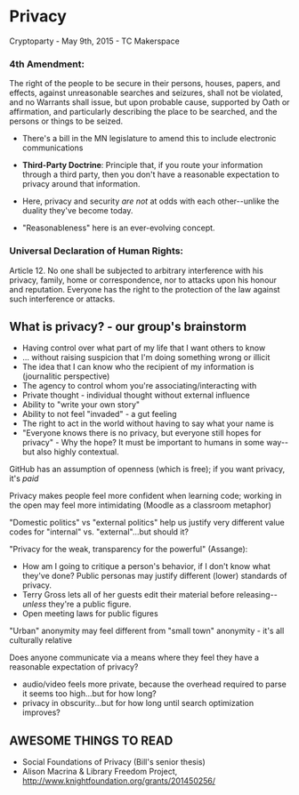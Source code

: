 # Privacy

Cryptoparty - May 9th, 2015 - TC Makerspace

### 4th Amendment:
The right of the people to be secure in their persons, houses, papers, and effects, against unreasonable searches and seizures, shall not be violated, and no Warrants shall issue, but upon probable cause, supported by Oath or affirmation, and particularly describing the place to be searched, and the persons or things to be seized.

* There's a bill in the MN legislature to amend this to include electronic communications

* **Third-Party Doctrine**: Principle that, if you route your information through a third party, then you don't have a reasonable expectation to privacy around that information.

* Here, privacy and security *are not* at odds with each other--unlike the duality they've become today.

* "Reasonableness" here is an ever-evolving concept.

### Universal Declaration of Human Rights:
Article 12. No one shall be subjected to arbitrary interference with his privacy, family, home or correspondence, nor to attacks upon his honour and reputation. Everyone has the right to the protection of the law against such interference or attacks.



## What is privacy? - our group's brainstorm
* Having control over what part of my life that I want others to know
* ... without raising suspicion that I'm doing something wrong or illicit
* The idea that I can know who the recipient of my information is (journalitic perspective)
* The agency to control whom you're associating/interacting with
* Private thought - individual thought without external influence
* Ability to "write your own story"
* Ability to not feel "invaded" - a gut feeling
* The right to act in the world without having to say what your name is
* "Everyone knows there is no privacy, but everyone still hopes for privacy" - Why the hope?  It must be important to humans in some way--but also highly contextual.


GitHub has an assumption of openness (which is free); if you want privacy, it's *paid*

Privacy makes people feel more confident when learning code; working in the open may feel more intimidating
(Moodle as a classroom metaphor)

"Domestic politics" vs "external politics" help us justify very different value codes for "internal" vs. "external"...but should it?


"Privacy for the weak, transparency for the powerful" (Assange):
* How am I going to critique a person's behavior, if I don't know what they've done?  Public personas may justify different (lower) standards of privacy.
* Terry Gross lets all of her guests edit their material before releasing--*unless* they're a public figure.
* Open meeting laws for public figures


"Urban" anonymity may feel different from "small town" anonymity - it's all culturally relative


Does anyone communicate via a means where they feel they have a reasonable expectation of privacy?
* audio/video feels more private, because the overhead required to parse it seems too high...but for how long?
* privacy in obscurity...but for how long until search optimization improves?


## AWESOME THINGS TO READ

* Social Foundations of Privacy (Bill's senior thesis)
* Alison Macrina & Library Freedom Project, http://www.knightfoundation.org/grants/201450256/

